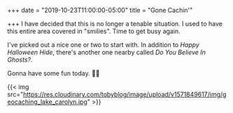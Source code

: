 +++
date = "2019-10-23T11:00:00-05:00"
title = "Gone Cachin'"

+++
I have decided that this is no longer a tenable situation. I used to have this entire area covered in "smilies". Time to get busy again.

I've picked out a nice one or two to start with. In addition to _Happy Halloween Hide_, there's another one nearby called _Do You Believe In Ghosts?_. 

Gonna have some fun today. 🍁🎃

{{< img src="https://res.cloudinary.com/tobyblog/image/upload/v1571849617/img/geocaching_lake_carolyn.jpg" >}}